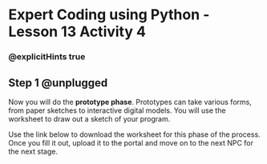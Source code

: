 # Expert Coding using Python - Lesson 13 Activity 4
### @explicitHints true

## Step 1 @unplugged

Now you will do the **prototype phase**.  Prototypes can take various forms, from paper sketches to interactive digital models.  You will use the worksheet to draw out a sketch of your program. 

Use the link below to download the worksheet for this phase of the process.  Once you fill it out, upload it to the portal and move on to the next NPC for the next stage. 